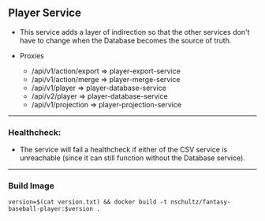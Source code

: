 ## Player Service

- This service adds a layer of indirection so that the other services don't have to change when the Database becomes the source of truth.
- Proxies

  - /api/v1/action/export => player-export-service
  - /api/v1/action/merge => player-merge-service
  - /api/v1/player => player-database-service
  - /api/v2/player => player-database-service
  - /api/v1/projection => player-projection-service

---

### Healthcheck:

- The service will fail a healthcheck if either of the CSV service is unreachable (since it can still function without the Database service).

---

### Build Image

```
version=$(cat version.txt) && docker build -t nschultz/fantasy-baseball-player:$version .
```

